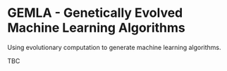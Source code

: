 # GEMLA - Genetically Evolved Machine Learning Algorithms
Using evolutionary computation to generate machine learning algorithms.

TBC
